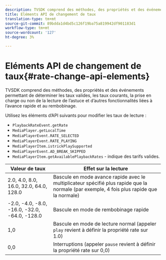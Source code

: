 ```yaml
---
description: TVSDK comprend des méthodes, des propriétés et des événements permettant de déterminer les taux valides, les taux courants, la prise en charge ou non de la lecture de l’astuce et d’autres fonctionnalités liées à l’avance rapide et au rembobinage.
title: Eléments API de changement de taux
translation-type: tm+mt
source-git-commit: 89bdda1d4bd5c126f19ba75a819942df901183d1
workflow-type: tm+mt
source-wordcount: '127'
ht-degree: 3%

---
```



# Eléments API de changement de taux{#rate-change-api-elements}

TVSDK comprend des méthodes, des propriétés et des événements permettant de déterminer les taux valides, les taux courants, la prise en charge ou non de la lecture de l’astuce et d’autres fonctionnalités liées à l’avance rapide et au rembobinage.

<!--<a id="section_36576E92DE6343AEBD0BBD662502365D"></a>-->

Utilisez les éléments d’API suivants pour modifier les taux de lecture :

* `PlaybackRateEvent.getRate`
* `MediaPlayer.getLocalTime`
* `MediaPlayerEvent.RATE_SELECTED`
* `MediaPlayerEvent.RATE_PLAYING`
* `MediaPlayerItem.istrickPlaySupported`
* `MediaPlayerEvent.AD_BREAK_SKIPPED`
* `MediaPlayerItem.getAvailablePlaybackRates` - indique des tarifs valides.

| Valeur de taux | Effet sur la lecture |
|---|---|
| 2.0, 4.0, 8.0, 16.0, 32.0, 64.0, 128.0 | Bascule en mode avance rapide avec le multiplicateur spécifié plus rapide que la normale (par exemple, 4 fois plus rapide que la normale) |
| -2.0, -4.0, -8.0, -16.0, -32.0, -64.0, -128.0 | Bascule en mode de rembobinage rapide |
| 1,0 | Bascule en mode de lecture normal (appeler `play` revient à définir la propriété rate sur 1.0) |
| 0,0 | Interruptions (appeler `pause` revient à définir la propriété rate sur 0,0) |

